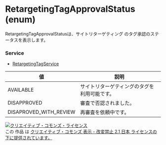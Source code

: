 # RetargetingTagApprovalStatus (enum)
RetargetingTagApprovalStatusは、サイトリターゲティング のタグ承認のステータスを表示します。
### Service
+ [RetargetingTagService](../services/RetargetingTagService.md)

| 値 | 説明 | 
|---|---|
| AVAILABLE| サイトリターゲティングのタグを利用可能です。 |
| DISAPPROVED| 審査で否認されました。 |
| DISAPROVED_WITH_REVIEW| 再審査を依頼中です。 |
<a rel="license" href="http://creativecommons.org/licenses/by-nd/2.1/jp/"><img alt="クリエイティブ・コモンズ・ライセンス" style="border-width:0" src="https://i.creativecommons.org/l/by-nd/2.1/jp/88x31.png" /></a><br />この 作品 は <a rel="license" href="http://creativecommons.org/licenses/by-nd/2.1/jp/">クリエイティブ・コモンズ 表示 - 改変禁止 2.1 日本 ライセンスの下に提供されています。</a>

